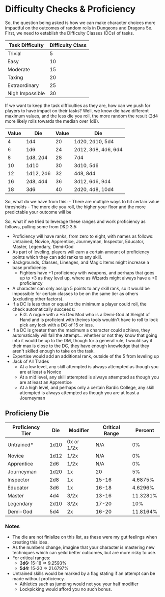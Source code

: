 # Difficulty Checks & Proficiency
So, the question being asked is how we can make character choices more impactful on the outcomes of random rolls in Dungeons and Dragons 5e. First, we need to establish the Difficulty Classes (DCs) of tasks.

| Task Difficulty | Difficulty Class |
| --------------- | ---------------- |
| Trivial         | 5                |
| Easy            | 10               |
| Moderate        | 15               |
| Taxing          | 20               |
| Extraordinary   | 25               |
| Nigh Impossible | 30               |

If we want to keep the task difficulties as they are, how can we push for players to have impact on their tasks? Well, we know die have different maximum values, and the less die you roll, the more random the result (2d4 more likely rolls towards the median over 1d8).

| Value | Die       | Value | Die                 |
| ----- | --------- | ----- | ------------------- |
| 4     | 1d4       | 20    | 1d20, 2d10, 5d4     |
| 6     | 1d6       | 24    | 2d12, 3d8, 4d6, 6d4 |
| 8     | 1d8, 2d4  | 28    | 7d4                 |
| 10    | 1d10      | 30    | 3d10, 5d6           |
| 12    | 1d12, 2d6 | 32    | 4d8, 8d4            |
| 16    | 2d8, 4d4  | 36    | 3d12, 6d6, 9d4      |
| 18    | 3d6       | 40    | 2d20, 4d8, 10d4     | 

So, what do we have from this:
	- There are multiple ways to hit certain value thresholds
	- The more die you roll, the higher your floor and the more predictable your outcome will be

So, what if we tried to leverage these ranges and work proficiency as follows, pulling some from D&D 3.5:

- Proficiency will have ranks, from zero to eight, with names as follows: Untrained, Novice, Apprentice, Journeyman, Inspector, Educator, Master, Legendary, Demi-God
- As part of leveling, players will earn a certain amount of proficiency points which they can add ranks to any skill.
- Backgrounds, Classes, Lineages, and Magic Items might increase a base proficiency:
	- Fighters have +1 proficiency with weapons, and perhaps that goes up to +3 as they level up, where as Wizards might always have a +0 proficiency
- A character can only assign 5 points to any skill rank, so it would be impossible for certain classes to be on the same tier as others (excluding other factors).
- If a DC is less than or equal to the minimum a player could roll, the check automatically succeeds:
	- E.G. A rogue with a +5 Dex Mod who is a Demi-God at Sleight of Hand and is proficient with theives tools wouldn't have to roll to lock pick any lock with a DC of 15 or less.
- If a DC is greater than the maximum a character could achieve, they automatically will fail the attempt... whether or not they know that going into it would be up to the DM, though for a general rule, I would say if their max is close to the DC, they have enough knowledge that they aren't skilled enough to take on the task.
- Expertise would add an additional rank, outside of the 5 from leveling up
- Jack of All Trades
	- At a low level, any skill attempted is always attempted as though you are at least a Novice
	- At a mid level, any skill attempted is always attempted as though you are at least an Apprentice
	- At a high level, and perhaps only a certain Bardic College, any skill attempted is always attempted as though you are at least a Journeyman

## Proficieny Die

| Proficiency Tier | Die  | Modifier   | Critical Range | Percent  |
| ---------------- | ---- | ---------- | -------------- | -------- |
| Untrained*       | 1d10 | 0x or 1/2x | N/A            | 0%       |
| Novice           | 1d12 | 1/2x       | N/A            | 0%       |
| Apprentice       | 2d6  | 1/2x       | N/A            | 0%       |
| Journeyman       | 1d20 | 1x         | 20             | 5%       |
| Inspector        | 2d8  | 1x         | 15-16          | 4.6875%  |
| Educator         | 3d6  | 1x         | 16-18          | 4.6296%  |
| Master           | 4d4  | 3/2x       | 13-16          | 11.3281% |
| Legendary        | 2d10 | 3/2x       | 17-20          | 10%      |
| Demi-God         | 5d4  | 2x         | 16-20          | 11.8164% |

### Notes
- The die are not finialize on this list, as these were my gut feelings when creating this idea.
- As the numbers change, imagine that your character is mastering new techniques which can yeild better outcomes, but are more risky to use.
- For critical ranges:
	- **3d6:** 15-18 => 9.2593%
	- **5d4:** 15-20 => 21.6797%
-  Untrained skills would be marked by a flag stating if an attempt can be made without proficiency.
	-  Athletics such as jumping would net you your half modifier
	-  Lockpicking would afford you no such bonus.
